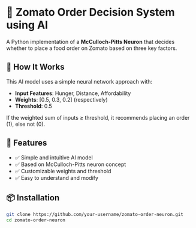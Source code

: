 # 🍔 Zomato Order Decision System using AI

A Python implementation of a **McCulloch-Pitts Neuron** that decides whether to place a food order on Zomato based on three key factors.

## 🤖 How It Works

This AI model uses a simple neural network approach with:
- **Input Features**: Hunger, Distance, Affordability
- **Weights**: [0.5, 0.3, 0.2] (respectively)
- **Threshold**: 0.5

If the weighted sum of inputs ≥ threshold, it recommends placing an order (1), else not (0).

## 🎯 Features

- ✅ Simple and intuitive AI model
- ✅ Based on McCulloch-Pitts neuron concept
- ✅ Customizable weights and threshold
- ✅ Easy to understand and modify

## 📦 Installation

```bash
git clone https://github.com/your-username/zomato-order-neuron.git
cd zomato-order-neuron

